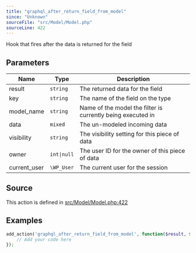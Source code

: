 ```yaml
---
title: "graphql_after_return_field_from_model"
since: "Unknown"
sourceFile: "src/Model/Model.php"
sourceLine: 422
---
```



Hook that fires after the data is returned for the field

## Parameters

| Name | Type | Description |
|------|------|-------------|
| result | `string` | The returned data for the field |
| key | `string` | The name of the field on the type |
| model_name | `string` | Name of the model the filter is currently being executed in |
| data | `mixed` | The un-modeled incoming data |
| visibility | `string` | The visibility setting for this piece of data |
| owner | `int\|null` | The user ID for the owner of this piece of data |
| current_user | `\WP_User` | The current user for the session |


## Source

This action is defined in [src/Model/Model.php:422](https://github.com/wp-graphql/wp-graphql/blob/develop/src/Model/Model.php#L422)


## Examples

```php
add_action('graphql_after_return_field_from_model', function($result, $key, $model_name, $data, $visibility, $owner, $current_user) {
    // Add your code here
});
```